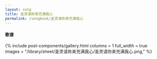 ```yaml
---
layout: song
title: 圣灵请祢来充满我心
permalink: /songbook/圣灵请祢来充满我心
---
```


#### 歌谱

{% include post-components/gallery.html
    columns = 1
    full_width = true
    images = "/library/sheet/圣灵请祢来充满我心/圣灵请你来充满我心.png,"
%}
